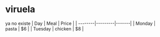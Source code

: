 # viruela
ya no existe
| Day     | Meal    | Price |
| --------|---------|-------|
| Monday  | pasta   | $6    |
| Tuesday | chicken | $8    |
